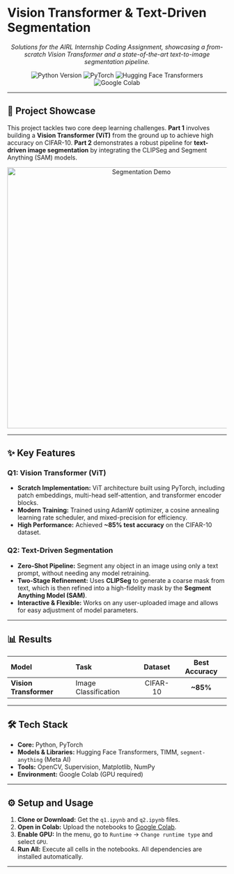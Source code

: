 # Vision Transformer & Text-Driven Segmentation

<p align="center">
  <em>Solutions for the AIRL Internship Coding Assignment, showcasing a from-scratch Vision Transformer and a state-of-the-art text-to-image segmentation pipeline.</em>
</p>

<p align="center">
  <img src="https://img.shields.io/badge/Python-3.9%2B-blue.svg" alt="Python Version">
  <img src="https://img.shields.io/badge/PyTorch-2.0-orange.svg" alt="PyTorch">
  <img src="https://img.shields.io/badge/%F0%9F%A4%97%20Transformers-4.x-yellow.svg" alt="Hugging Face Transformers">
  <img src="https://img.shields.io/badge/Made%20with-Colab-lightgrey.svg" alt="Google Colab">
</p>

---

## 🚀 Project Showcase

This project tackles two core deep learning challenges. **Part 1** involves building a **Vision Transformer (ViT)** from the ground up to achieve high accuracy on CIFAR-10. **Part 2** demonstrates a robust pipeline for **text-driven image segmentation** by integrating the CLIPSeg and Segment Anything (SAM) models.

<p align="center">
  <img src="link_to_your_final_dog_image.jpg" alt="Segmentation Demo" width="600"/>
</p>

---

## ✨ Key Features

### Q1: Vision Transformer (ViT)
- **Scratch Implementation:** ViT architecture built using PyTorch, including patch embeddings, multi-head self-attention, and transformer encoder blocks.
- **Modern Training:** Trained using AdamW optimizer, a cosine annealing learning rate scheduler, and mixed-precision for efficiency.
- **High Performance:** Achieved **~85% test accuracy** on the CIFAR-10 dataset.

### Q2: Text-Driven Segmentation
- **Zero-Shot Pipeline:** Segment any object in an image using only a text prompt, without needing any model retraining.
- **Two-Stage Refinement:** Uses **CLIPSeg** to generate a coarse mask from text, which is then refined into a high-fidelity mask by the **Segment Anything Model (SAM)**.
- **Interactive & Flexible:** Works on any user-uploaded image and allows for easy adjustment of model parameters.

---

## 📊 Results

| Model | Task | Dataset | Best Accuracy |
| :--- | :--- | :---: | :---: |
| **Vision Transformer** | Image Classification | CIFAR-10 | **~85%** |

---

## 🛠️ Tech Stack

- **Core:** Python, PyTorch
- **Models & Libraries:** Hugging Face Transformers, TIMM, `segment-anything` (Meta AI)
- **Tools:** OpenCV, Supervision, Matplotlib, NumPy
- **Environment:** Google Colab (GPU required)

---

## ⚙️ Setup and Usage

1.  **Clone or Download:** Get the `q1.ipynb` and `q2.ipynb` files.
2.  **Open in Colab:** Upload the notebooks to [Google Colab](https://colab.research.google.com/).
3.  **Enable GPU:** In the menu, go to `Runtime` → `Change runtime type` and select `GPU`.
4.  **Run All:** Execute all cells in the notebooks. All dependencies are installed automatically.

---
